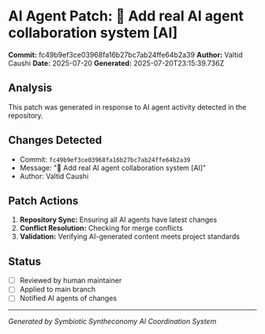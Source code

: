 # AI Agent Patch: 🤖 Add real AI agent collaboration system [AI]

**Commit:** fc49b9ef3ce03968fa16b27bc7ab24ffe64b2a39
**Author:** Valtid Caushi
**Date:** 2025-07-20
**Generated:** 2025-07-20T23:15:39.736Z

## Analysis

This patch was generated in response to AI agent activity detected in the repository.

## Changes Detected

- Commit: `fc49b9ef3ce03968fa16b27bc7ab24ffe64b2a39`
- Message: "🤖 Add real AI agent collaboration system [AI]"
- Author: Valtid Caushi

## Patch Actions

1. **Repository Sync:** Ensuring all AI agents have latest changes
2. **Conflict Resolution:** Checking for merge conflicts
3. **Validation:** Verifying AI-generated content meets project standards

## Status

- [ ] Reviewed by human maintainer
- [ ] Applied to main branch
- [ ] Notified AI agents of changes

---
*Generated by Symbiotic Syntheconomy AI Coordination System*
